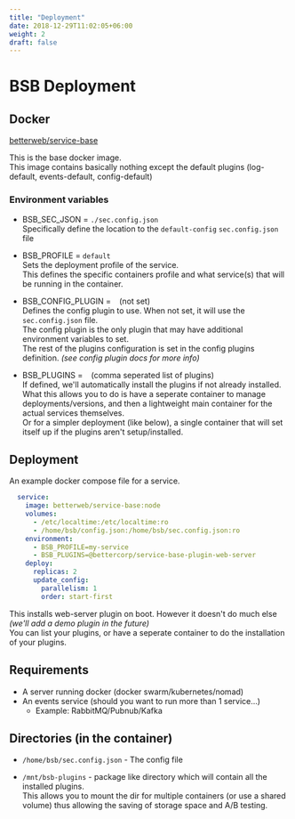 ```yaml
---
title: "Deployment"
date: 2018-12-29T11:02:05+06:00
weight: 2
draft: false
---
```


# BSB Deployment  

## Docker

[betterweb/service-base](https://hub.docker.com/r/betterweb/service-base)  

This is the base docker image.  
This image contains basically nothing except the default plugins (log-default, events-default, config-default)  
  

### Environment variables

- BSB_SEC_JSON = `./sec.config.json`  
Specifically define the location to the `default-config` `sec.config.json` file

- BSB_PROFILE = `default`  
Sets the deployment profile of the service.  
This defines the specific containers profile and what service(s) that will be running in the container.  

- BSB_CONFIG_PLUGIN = ` ` (not set)  
Defines the config plugin to use.
When not set, it will use the `sec.config.json` file.  
The config plugin is the only plugin that may have additional environment variables to set.  
The rest of the plugins configuration is set in the config plugins definition. *(see config plugin docs for more info)*  

- BSB_PLUGINS = ` ` (comma seperated list of plugins)  
If defined, we'll automatically install the plugins if not already installed.  
What this allows you to do is have a seperate container to manage deployments/versions, and then a lightweight main container for the actual services themselves.  
Or for a simpler deployment (like below), a single container that will set itself up if the plugins aren't setup/installed.  


## Deployment

An example docker compose file for a service.

```yaml  
  service:
    image: betterweb/service-base:node
    volumes:
      - /etc/localtime:/etc/localtime:ro
      - /home/bsb/config.json:/home/bsb/sec.config.json:ro
    environment:
      - BSB_PROFILE=my-service
      - BSB_PLUGINS=@bettercorp/service-base-plugin-web-server
    deploy:
      replicas: 2
      update_config:
        parallelism: 1
        order: start-first
```

This installs web-server plugin on boot. However it doesn't do much else *(we'll add a demo plugin in the future)*  
You can list your plugins, or have a seperate container to do the installation of your plugins.  

## Requirements

- A server running docker (docker swarm/kubernetes/nomad)  
- An events service (should you want to run more than 1 service...)
  - Example: RabbitMQ/Pubnub/Kafka


## Directories (in the container)

- `/home/bsb/sec.config.json` - The config file  

- `/mnt/bsb-plugins` - package like directory which will contain all the installed plugins.  
This allows you to mount the dir for multiple containers (or use a shared volume) thus allowing the saving of storage space and A/B testing.


  